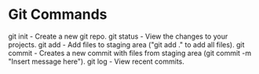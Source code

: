 # Git Commands

git init - Create a new git repo.
git status - View the changes to your projects.
git add - Add files to staging area ("git add ." to add all files).
git commit - Creates a new commit with files from staging area (git commit -m "Insert message here").
git log - View recent commits.